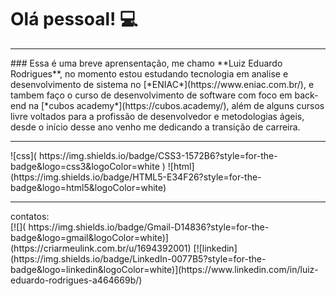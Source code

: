 #  Olá pessoal! 💻
<hr>
### Essa é uma breve aprensentação, me chamo **Luiz Eduardo Rodrigues**, no momento estou estudando tecnologia em analise e desenvolvimento de sistema no [*ENIAC*](https://www.eniac.com.br/), e tambem faço o curso de desenvolvimento de software com foco em back-end na [*cubos academy*](https://cubos.academy/), além de alguns cursos livre voltados para a profissão de desenvolvedor e metodologias ágeis,  desde o início desse ano venho me dedicando a transição de carreira.
<hr>
![css]( https://img.shields.io/badge/CSS3-1572B6?style=for-the-badge&logo=css3&logoColor=white )
![html](https://img.shields.io/badge/HTML5-E34F26?style=for-the-badge&logo=html5&logoColor=white)

<hr>
contatos:<br>
[![](	https://img.shields.io/badge/Gmail-D14836?style=for-the-badge&logo=gmail&logoColor=white)](https://criarmeulink.com.br/u/1694392001)
[![linkedin](https://img.shields.io/badge/LinkedIn-0077B5?style=for-the-badge&logo=linkedin&logoColor=white)](https://www.linkedin.com/in/luiz-eduardo-rodrigues-a464669b/)<br>


